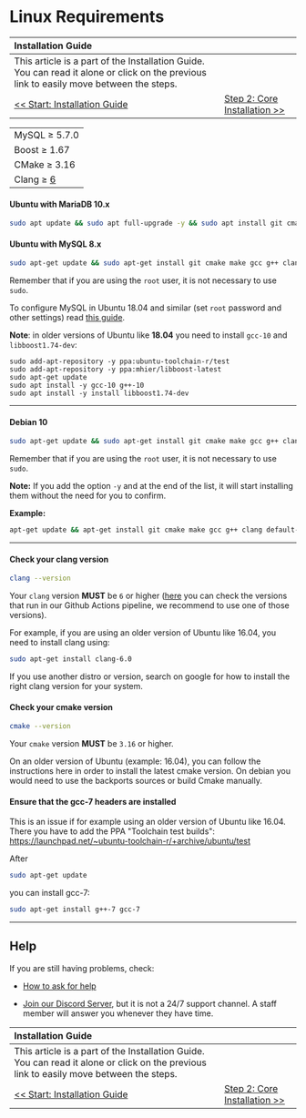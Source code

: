 # Linux Requirements

| Installation Guide | |
| :- | :- |
| This article is a part of the Installation Guide. You can read it alone or click on the previous link to easily move between the steps. |
| [<< Start: Installation Guide](Installation.md) | [Step 2: Core Installation >>](core-installation.md) |

| |
| :- |
| MySQL ≥ 5.7.0 |
| Boost ≥ 1.67 |
| CMake ≥ 3.16 |
| Clang ≥ [6](https://github.com/azerothcore/azerothcore-wotlk/actions?query=workflow%3Acore-build) |

#### Ubuntu with MariaDB 10.x

```sh
sudo apt update && sudo apt full-upgrade -y && sudo apt install git cmake make gcc g++ clang libssl-dev libbz2-dev libreadline-dev libncurses-dev libace-6.* libace-dev libboost-all-dev mariadb-server mariadb-client libmariadb-dev libmariadbclient-dev libmariadb-dev-compat
```

#### Ubuntu with MySQL 8.x

```sh
sudo apt-get update && sudo apt-get install git cmake make gcc g++ clang libmysqlclient-dev libssl-dev libbz2-dev libreadline-dev libncurses-dev mysql-server libace-6.* libboost-all-dev libace-dev
```

Remember that if you are using the `root` user, it is not necessary to use `sudo`.

To configure MySQL in Ubuntu 18.04 and similar (set `root` password and other settings) read [this guide](https://www.digitalocean.com/community/tutorials/how-to-install-mysql-on-ubuntu-18-04).

**Note**: in older versions of Ubuntu like **18.04** you need to install `gcc-10` and `libboost1.74-dev`:

```
sudo add-apt-repository -y ppa:ubuntu-toolchain-r/test
sudo add-apt-repository -y ppa:mhier/libboost-latest
sudo apt-get update
sudo apt install -y gcc-10 g++-10
sudo apt install -y install libboost1.74-dev
```

--- 

#### Debian 10

```sh
sudo apt-get update && sudo apt-get install git cmake make gcc g++ clang default-libmysqlclient-dev libssl-dev libbz2-dev libreadline-dev libncurses-dev mariadb-server libace-6.* libace-dev libboost-all-dev
```

Remember that if you are using the `root` user, it is not necessary to use `sudo`.

**Note:** If you add the option `-y` and at the end of the list, it will start installing them without the need for you to confirm.

**Example:**

```sh
apt-get update && apt-get install git cmake make gcc g++ clang default-libmysqlclient-dev libssl-dev libbz2-dev libreadline-dev libncurses-dev mariadb-server libace-6.* libace-dev -y
```

--- 


#### Check your clang version

```sh
clang --version
```

Your `clang` version **MUST** be `6` or higher ([here](https://github.com/azerothcore/azerothcore-wotlk/actions?query=workflow%3Acore-build) you can check the versions that run in our Github Actions pipeline, we recommend to use one of those versions).

For example, if you are using an older version of Ubuntu like 16.04, you need to install clang using:

```sh
sudo apt-get install clang-6.0
```

If you use another distro or version, search on google for how to install the right clang version for your system.

#### Check your cmake version

```sh
cmake --version
```

Your `cmake` version **MUST** be `3.16` or higher.

On an older version of Ubuntu (example: 16.04), you can follow the instructions here in order to install the latest cmake version. On debian you would need to use the backports sources or build Cmake manually.

#### Ensure that the gcc-7 headers are installed

This is an issue if for example using an older version of Ubuntu like 16.04. There you have to add the PPA "Toolchain test builds":
https://launchpad.net/~ubuntu-toolchain-r/+archive/ubuntu/test

After

```sh
sudo apt-get update
```

you can install gcc-7: 

```sh
sudo apt-get install g++-7 gcc-7
```

---

## Help

If you are still having problems, check:

* [How to ask for help](How-to-ask-for-help.md)

* [Join our Discord Server](https://discord.gg/gkt4y2x), but it is not a 24/7 support channel. A staff member will answer you whenever they have time.

| Installation Guide | |
| :- | :- |
| This article is a part of the Installation Guide. You can read it alone or click on the previous link to easily move between the steps. |
| [<< Start: Installation Guide](Installation.md) | [Step 2: Core Installation >>](core-installation.md) |
